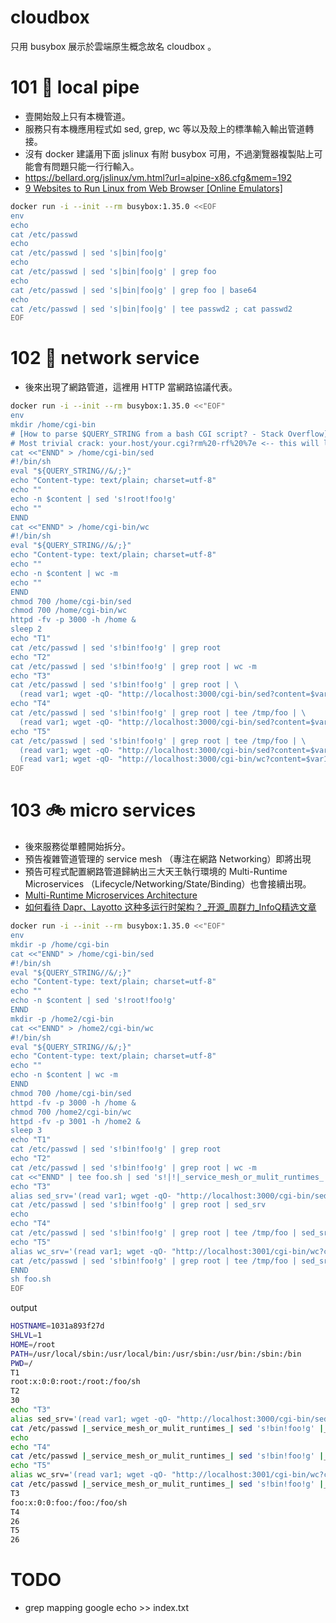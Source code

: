 # cloudbox

只用 busybox 展示於雲端原生概念故名 cloudbox 。

# 101 🎄 local pipe

- 壹開始殼上只有本機管道。
- 服務只有本機應用程式如 sed, grep, wc 等以及殼上的標準輸入輸出管道轉接。
- 沒有 docker 建議用下面 jslinux 有附 busybox 可用，不過瀏覽器複製貼上可能會有問題只能一行行輸入。
- https://bellard.org/jslinux/vm.html?url=alpine-x86.cfg&mem=192
- [9 Websites to Run Linux from Web Browser [Online Emulators]](https://geekflare.com/run-linux-from-a-web-browser/)

```sh
docker run -i --init --rm busybox:1.35.0 <<EOF
env
echo
cat /etc/passwd
echo
cat /etc/passwd | sed 's|bin|foo|g'
echo
cat /etc/passwd | sed 's|bin|foo|g' | grep foo
echo
cat /etc/passwd | sed 's|bin|foo|g' | grep foo | base64
echo
cat /etc/passwd | sed 's|bin|foo|g' | tee passwd2 ; cat passwd2
EOF
```

# 102 🍒 network service

- 後來出現了網路管道，這裡用 HTTP 當網路協議代表。


```sh
docker run -i --init --rm busybox:1.35.0 <<"EOF"
env
mkdir /home/cgi-bin
# [How to parse $QUERY_STRING from a bash CGI script? - Stack Overflow](https://stackoverflow.com/questions/3919755/how-to-parse-query-string-from-a-bash-cgi-script)
# Most trivial crack: your.host/your.cgi?rm%20-rf%20%7e <-- this will let your webserver to execute an rm -rf / :-)
cat <<"ENND" > /home/cgi-bin/sed
#!/bin/sh
eval "${QUERY_STRING//&/;}"
echo "Content-type: text/plain; charset=utf-8"
echo ""
echo -n $content | sed 's!root!foo!g'
echo ""
ENND
cat <<"ENND" > /home/cgi-bin/wc
#!/bin/sh
eval "${QUERY_STRING//&/;}"
echo "Content-type: text/plain; charset=utf-8"
echo ""
echo -n $content | wc -m
echo ""
ENND
chmod 700 /home/cgi-bin/sed
chmod 700 /home/cgi-bin/wc
httpd -fv -p 3000 -h /home &
sleep 2
echo "T1"
cat /etc/passwd | sed 's!bin!foo!g' | grep root
echo "T2"
cat /etc/passwd | sed 's!bin!foo!g' | grep root | wc -m
echo "T3"
cat /etc/passwd | sed 's!bin!foo!g' | grep root | \
  (read var1; wget -qO- "http://localhost:3000/cgi-bin/sed?content=$var1")
echo "T4"
cat /etc/passwd | sed 's!bin!foo!g' | grep root | tee /tmp/foo | \
  (read var1; wget -qO- "http://localhost:3000/cgi-bin/sed?content=$var1") | wc -m
echo "T5"
cat /etc/passwd | sed 's!bin!foo!g' | grep root | tee /tmp/foo | \
  (read var1; wget -qO- "http://localhost:3000/cgi-bin/sed?content=$var1") | tee /tmp/foo2 | \
  (read var1; wget -qO- "http://localhost:3000/cgi-bin/wc?content=$var1")
EOF
```

# 103 🚲 micro services

- 後來服務從單體開始拆分。
- 預告複雜管道管理的 service mesh （專注在網路 Networking）即將出現
- 預告可程式配置網路管道歸納出三大天王執行環境的 Multi-Runtime Microservices （Lifecycle/Networking/State/Binding）也會接續出現。
- [Multi-Runtime Microservices Architecture](https://www.infoq.com/articles/multi-runtime-microservice-architecture/)
- [如何看待 Dapr、Layotto 这种多运行时架构？_开源_周群力_InfoQ精选文章](https://www.infoq.cn/article/5n0ahsjzpdl3mtdahejx)

```sh
docker run -i --init --rm busybox:1.35.0 <<"EOF"
env
mkdir -p /home/cgi-bin
cat <<"ENND" > /home/cgi-bin/sed
#!/bin/sh
eval "${QUERY_STRING//&/;}"
echo "Content-type: text/plain; charset=utf-8"
echo ""
echo -n $content | sed 's!root!foo!g'
ENND
mkdir -p /home2/cgi-bin
cat <<"ENND" > /home2/cgi-bin/wc
#!/bin/sh
eval "${QUERY_STRING//&/;}"
echo "Content-type: text/plain; charset=utf-8"
echo ""
echo -n $content | wc -m
ENND
chmod 700 /home/cgi-bin/sed
httpd -fv -p 3000 -h /home &
chmod 700 /home2/cgi-bin/wc
httpd -fv -p 3001 -h /home2 &
sleep 3
echo "T1"
cat /etc/passwd | sed 's!bin!foo!g' | grep root
echo "T2"
cat /etc/passwd | sed 's!bin!foo!g' | grep root | wc -m
cat <<"ENND" | tee foo.sh | sed 's!|!|_service_mesh_or_mulit_runtimes_|!g' 
echo "T3"
alias sed_srv='(read var1; wget -qO- "http://localhost:3000/cgi-bin/sed?content=$var1")'
cat /etc/passwd | sed 's!bin!foo!g' | grep root | sed_srv
echo
echo "T4"
cat /etc/passwd | sed 's!bin!foo!g' | grep root | tee /tmp/foo | sed_srv | wc -m
echo "T5"
alias wc_srv='(read var1; wget -qO- "http://localhost:3001/cgi-bin/wc?content=$var1")'
cat /etc/passwd | sed 's!bin!foo!g' | grep root | tee /tmp/foo | sed_srv | tee /tmp/foo2 | wc_srv
ENND
sh foo.sh
EOF
```

output

```sh
HOSTNAME=1031a893f27d
SHLVL=1
HOME=/root
PATH=/usr/local/sbin:/usr/local/bin:/usr/sbin:/usr/bin:/sbin:/bin
PWD=/
T1
root:x:0:0:root:/root:/foo/sh
T2
30
echo "T3"
alias sed_srv='(read var1; wget -qO- "http://localhost:3000/cgi-bin/sed?content=$var1")'
cat /etc/passwd |_service_mesh_or_mulit_runtimes_| sed 's!bin!foo!g' |_service_mesh_or_mulit_runtimes_| grep root |_service_mesh_or_mulit_runtimes_| sed_srv
echo
echo "T4"
cat /etc/passwd |_service_mesh_or_mulit_runtimes_| sed 's!bin!foo!g' |_service_mesh_or_mulit_runtimes_| grep root |_service_mesh_or_mulit_runtimes_| tee /tmp/foo |_service_mesh_or_mulit_runtimes_| sed_srv |_service_mesh_or_mulit_runtimes_| wc -m
echo "T5"
alias wc_srv='(read var1; wget -qO- "http://localhost:3001/cgi-bin/wc?content=$var1")'
cat /etc/passwd |_service_mesh_or_mulit_runtimes_| sed 's!bin!foo!g' |_service_mesh_or_mulit_runtimes_| grep root |_service_mesh_or_mulit_runtimes_| tee /tmp/foo |_service_mesh_or_mulit_runtimes_| sed_srv |_service_mesh_or_mulit_runtimes_| tee /tmp/foo2 |_service_mesh_or_mulit_runtimes_| wc_srv
T3
foo:x:0:0:foo:/foo:/foo/sh
T4
26
T5
26
```

# TODO

- grep mapping google echo >> index.txt